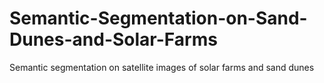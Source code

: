 # Semantic-Segmentation-on-Sand-Dunes-and-Solar-Farms
Semantic segmentation on satellite images of solar farms and sand dunes 
